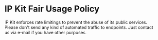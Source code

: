 # IP Kit Fair Usage Policy
IP Kit enforces rate limitings to prevent the abuse of its public services.
Please don't send any kind of automated traffic to endpoints. Just contact us via e-mail if you have other purposes.
